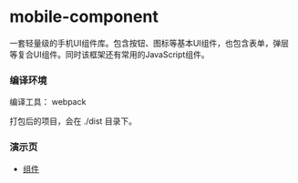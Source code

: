 # mobile-component

一套轻量级的手机UI组件库。包含按钮、图标等基本UI组件，也包含表单，弹层等复合UI组件。同时该框架还有常用的JavaScript组件。

### 编译环境

编译工具： webpack

打包后的项目，会在 ./dist 目录下。

### 演示页

- [组件](http://yixba.com/mobile-component/dist/index.html)
